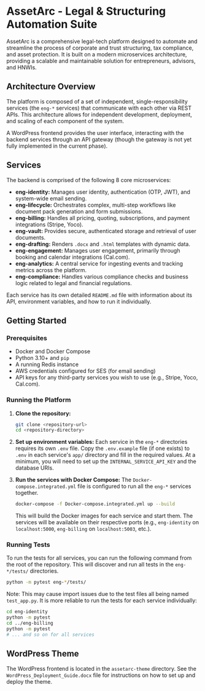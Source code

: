 # AssetArc - Legal & Structuring Automation Suite

AssetArc is a comprehensive legal-tech platform designed to automate and streamline the process of corporate and trust structuring, tax compliance, and asset protection. It is built on a modern microservices architecture, providing a scalable and maintainable solution for entrepreneurs, advisors, and HNWIs.

## Architecture Overview

The platform is composed of a set of independent, single-responsibility services (the `eng-*` services) that communicate with each other via REST APIs. This architecture allows for independent development, deployment, and scaling of each component of the system.

A WordPress frontend provides the user interface, interacting with the backend services through an API gateway (though the gateway is not yet fully implemented in the current phase).

## Services

The backend is comprised of the following 8 core microservices:

*   **eng-identity:** Manages user identity, authentication (OTP, JWT), and system-wide email sending.
*   **eng-lifecycle:** Orchestrates complex, multi-step workflows like document pack generation and form submissions.
*   **eng-billing:** Handles all pricing, quoting, subscriptions, and payment integrations (Stripe, Yoco).
*   **eng-vault:** Provides secure, authenticated storage and retrieval of user documents.
*   **eng-drafting:** Renders `.docx` and `.html` templates with dynamic data.
*   **eng-engagement:** Manages user engagement, primarily through booking and calendar integrations (Cal.com).
*   **eng-analytics:** A central service for ingesting events and tracking metrics across the platform.
*   **eng-compliance:** Handles various compliance checks and business logic related to legal and financial regulations.

Each service has its own detailed `README.md` file with information about its API, environment variables, and how to run it individually.

## Getting Started

### Prerequisites

*   Docker and Docker Compose
*   Python 3.10+ and `pip`
*   A running Redis instance
*   AWS credentials configured for SES (for email sending)
*   API keys for any third-party services you wish to use (e.g., Stripe, Yoco, Cal.com).

### Running the Platform

1.  **Clone the repository:**
    ```bash
    git clone <repository-url>
    cd <repository-directory>
    ```

2.  **Set up environment variables:**
    Each service in the `eng-*` directories requires its own `.env` file. Copy the `.env.example` file (if one exists) to `.env` in each service's `app/` directory and fill in the required values. At a minimum, you will need to set up the `INTERNAL_SERVICE_API_KEY` and the database URIs.

3.  **Run the services with Docker Compose:**
    The `Docker-compose.integrated.yml` file is configured to run all the `eng-*` services together.
    ```bash
    docker-compose -f Docker-compose.integrated.yml up --build
    ```
    This will build the Docker images for each service and start them. The services will be available on their respective ports (e.g., `eng-identity` on `localhost:5000`, `eng-billing` on `localhost:5003`, etc.).

### Running Tests

To run the tests for all services, you can run the following command from the root of the repository. This will discover and run all tests in the `eng-*/tests/` directories.

```bash
python -m pytest eng-*/tests/
```

Note: This may cause import issues due to the test files all being named `test_app.py`. It is more reliable to run the tests for each service individually:

```bash
cd eng-identity
python -m pytest
cd ../eng-billing
python -m pytest
# ... and so on for all services
```

## WordPress Theme

The WordPress frontend is located in the `assetarc-theme` directory. See the `WordPress_Deployment_Guide.docx` file for instructions on how to set up and deploy the theme.
